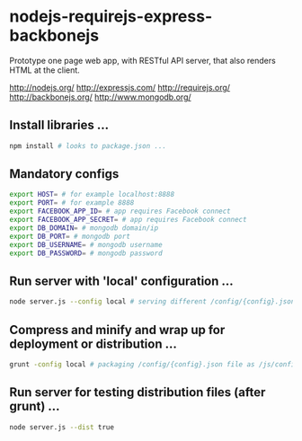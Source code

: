 nodejs-requirejs-express-backbonejs
===================================

Prototype one page web app, with RESTful API server, that also renders HTML at the client.

http://nodejs.org/
http://expressjs.com/
http://requirejs.org/
http://backbonejs.org/
http://www.mongodb.org/


## Install libraries ...

```bash
npm install # looks to package.json ...
```


## Mandatory configs
```bash
export HOST= # for example localhost:8888
export PORT= # for example 8888
export FACEBOOK_APP_ID= # app requires Facebook connect
export FACEBOOK_APP_SECRET= # app requires Facebook connect
export DB_DOMAIN= # mongodb domain/ip
export DB_PORT= # mongodb port
export DB_USERNAME= # mongodb username
export DB_PASSWORD= # mongodb password
```

## Run server with 'local' configuration ...

```bash
node server.js --config local # serving different /config/{config}.json file as /js/config.json ...
```

## Compress and minify and wrap up for deployment or distribution ...

```bash
grunt -config local # packaging /config/{config}.json file as /js/config.json ...
```

## Run server for testing distribution files (after grunt) ...

```bash
node server.js --dist true
```